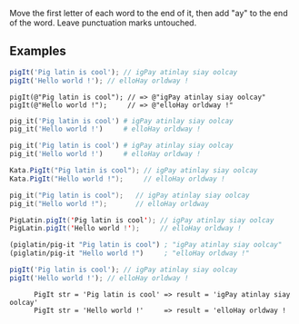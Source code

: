 Move the first letter of each word to the end of it, then add "ay" to the end of the word. Leave punctuation marks untouched.

## Examples

```javascript
pigIt('Pig latin is cool'); // igPay atinlay siay oolcay
pigIt('Hello world !'); // elloHay orldway !
```

```objc
pigIt(@"Pig latin is cool"); // => @"igPay atinlay siay oolcay"
pigIt(@"Hello world !");     // => @"elloHay orldway !"
```

```ruby
pig_it('Pig latin is cool') # igPay atinlay siay oolcay
pig_it('Hello world !')     # elloHay orldway !
```

```python
pig_it('Pig latin is cool') # igPay atinlay siay oolcay
pig_it('Hello world !')     # elloHay orldway !
```

```csharp
Kata.PigIt("Pig latin is cool"); // igPay atinlay siay oolcay
Kata.PigIt("Hello world !");     // elloHay orldway !
```

```C++
pig_it("Pig latin is cool");   // igPay atinlay siay oolcay
pig_it("Hello world !");       // elloHay orldway
```

```Java
PigLatin.pigIt('Pig latin is cool'); // igPay atinlay siay oolcay
PigLatin.pigIt('Hello world !');     // elloHay orldway !
```

```clojure
(piglatin/pig-it "Pig latin is cool") ; "igPay atinlay siay oolcay"
(piglatin/pig-it "Hello world !")     ; "elloHay orldway !"
```

```typescript
pigIt('Pig latin is cool'); // igPay atinlay siay oolcay
pigIt('Hello world !'); // elloHay orldway !
```

```cobol
      PigIt str = 'Pig latin is cool' => result = 'igPay atinlay siay oolcay'
      PigIt str = 'Hello world !'     => result = 'elloHay orldway !
```
